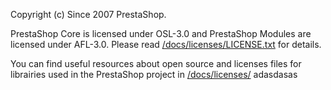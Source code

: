 
Copyright (c) Since 2007 PrestaShop.

PrestaShop Core is licensed under OSL-3.0 and PrestaShop Modules are licensed under AFL-3.0. Please read [/docs/licenses/LICENSE.txt](/docs/licenses/LICENSE.txt) for details.

You can find useful resources about open source and licenses files for librairies used in the PrestaShop project in [/docs/licenses/](/docs/licenses/)
adasdasas
